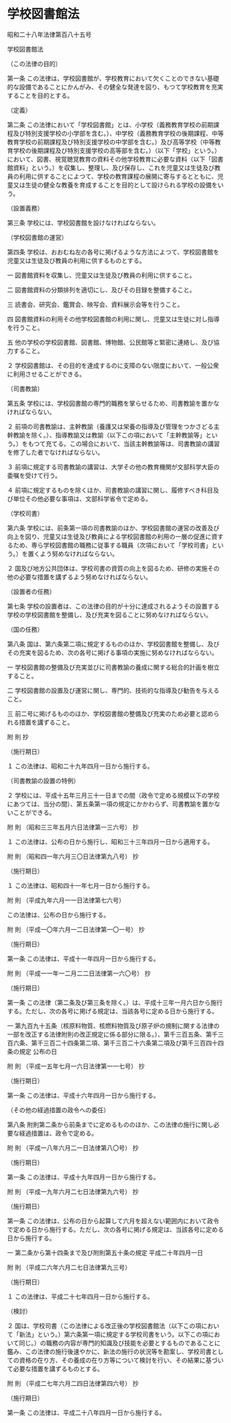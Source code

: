 # 学校図書館法

昭和二十八年法律第百八十五号

学校図書館法

（この法律の目的）

第一条 この法律は、学校図書館が、学校教育において欠くことのできない基礎的な設備であることにかんがみ、その健全な発達を図り、もつて学校教育を充実することを目的とする。

（定義）

第二条 この法律において「学校図書館」とは、小学校（義務教育学校の前期課程及び特別支援学校の小学部を含む。）、中学校（義務教育学校の後期課程、中等教育学校の前期課程及び特別支援学校の中学部を含む。）及び高等学校（中等教育学校の後期課程及び特別支援学校の高等部を含む。）（以下「学校」という。）において、図書、視覚聴覚教育の資料その他学校教育に必要な資料（以下「図書館資料」という。）を収集し、整理し、及び保存し、これを児童又は生徒及び教員の利用に供することによつて、学校の教育課程の展開に寄与するとともに、児童又は生徒の健全な教養を育成することを目的として設けられる学校の設備をいう。

（設置義務）

第三条 学校には、学校図書館を設けなければならない。

（学校図書館の運営）

第四条 学校は、おおむね左の各号に掲げるような方法によつて、学校図書館を児童又は生徒及び教員の利用に供するものとする。

一 図書館資料を収集し、児童又は生徒及び教員の利用に供すること。

二 図書館資料の分類排列を適切にし、及びその目録を整備すること。

三 読書会、研究会、鑑賞会、映写会、資料展示会等を行うこと。

四 図書館資料の利用その他学校図書館の利用に関し、児童又は生徒に対し指導を行うこと。

五 他の学校の学校図書館、図書館、博物館、公民館等と緊密に連絡し、及び協力すること。

２ 学校図書館は、その目的を達成するのに支障のない限度において、一般公衆に利用させることができる。

（司書教諭）

第五条 学校には、学校図書館の専門的職務を掌らせるため、司書教諭を置かなければならない。

２ 前項の司書教諭は、主幹教諭（養護又は栄養の指導及び管理をつかさどる主幹教諭を除く。）、指導教諭又は教諭（以下この項において「主幹教諭等」という。）をもつて充てる。この場合において、当該主幹教諭等は、司書教諭の講習を修了した者でなければならない。

３ 前項に規定する司書教諭の講習は、大学その他の教育機関が文部科学大臣の委嘱を受けて行う。

４ 前項に規定するものを除くほか、司書教諭の講習に関し、履修すべき科目及び単位その他必要な事項は、文部科学省令で定める。

（学校司書）

第六条 学校には、前条第一項の司書教諭のほか、学校図書館の運営の改善及び向上を図り、児童又は生徒及び教員による学校図書館の利用の一層の促進に資するため、専ら学校図書館の職務に従事する職員（次項において「学校司書」という。）を置くよう努めなければならない。

２ 国及び地方公共団体は、学校司書の資質の向上を図るため、研修の実施その他の必要な措置を講ずるよう努めなければならない。

（設置者の任務）

第七条 学校の設置者は、この法律の目的が十分に達成されるようその設置する学校の学校図書館を整備し、及び充実を図ることに努めなければならない。

（国の任務）

第八条 国は、第六条第二項に規定するもののほか、学校図書館を整備し、及びその充実を図るため、次の各号に掲げる事項の実施に努めなければならない。

一 学校図書館の整備及び充実並びに司書教諭の養成に関する総合的計画を樹立すること。

二 学校図書館の設置及び運営に関し、専門的、技術的な指導及び勧告を与えること。

三 前二号に掲げるもののほか、学校図書館の整備及び充実のため必要と認められる措置を講ずること。

附 則 抄

（施行期日）

１ この法律は、昭和二十九年四月一日から施行する。

（司書教諭の設置の特例）

２ 学校には、平成十五年三月三十一日までの間（政令で定める規模以下の学校にあつては、当分の間）、第五条第一項の規定にかかわらず、司書教諭を置かないことができる。

附 則 （昭和三三年五月六日法律第一三六号） 抄

１ この法律は、公布の日から施行し、昭和三十三年四月一日から適用する。

附 則 （昭和四一年六月三〇日法律第九八号） 抄

（施行期日）

１ この法律は、昭和四十一年七月一日から施行する。

附 則 （平成九年六月一一日法律第七六号）

この法律は、公布の日から施行する。

附 則 （平成一〇年六月一二日法律第一〇一号） 抄

（施行期日）

第一条 この法律は、平成十一年四月一日から施行する。

附 則 （平成一一年一二月二二日法律第一六〇号） 抄

（施行期日）

第一条 この法律（第二条及び第三条を除く。）は、平成十三年一月六日から施行する。ただし、次の各号に掲げる規定は、当該各号に定める日から施行する。

一 第九百九十五条（核原料物質、核燃料物質及び原子炉の規制に関する法律の一部を改正する法律附則の改正規定に係る部分に限る。）、第千三百五条、第千三百六条、第千三百二十四条第二項、第千三百二十六条第二項及び第千三百四十四条の規定 公布の日

附 則 （平成一五年七月一六日法律第一一七号） 抄

（施行期日）

第一条 この法律は、平成十六年四月一日から施行する。

（その他の経過措置の政令への委任）

第八条 附則第二条から前条までに定めるもののほか、この法律の施行に関し必要な経過措置は、政令で定める。

附 則 （平成一八年六月二一日法律第八〇号） 抄

（施行期日）

第一条 この法律は、平成十九年四月一日から施行する。

附 則 （平成一九年六月二七日法律第九六号） 抄

（施行期日）

第一条 この法律は、公布の日から起算して六月を超えない範囲内において政令で定める日から施行する。ただし、次の各号に掲げる規定は、当該各号に定める日から施行する。

一 第二条から第十四条まで及び附則第五十条の規定 平成二十年四月一日

附 則 （平成二六年六月二七日法律第九三号）

（施行期日）

１ この法律は、平成二十七年四月一日から施行する。

（検討）

２ 国は、学校司書（この法律による改正後の学校図書館法（以下この項において「新法」という。）第六条第一項に規定する学校司書をいう。以下この項において同じ。）の職務の内容が専門的知識及び技能を必要とするものであることに鑑み、この法律の施行後速やかに、新法の施行の状況等を勘案し、学校司書としての資格の在り方、その養成の在り方等について検討を行い、その結果に基づいて必要な措置を講ずるものとする。

附 則 （平成二七年六月二四日法律第四六号） 抄

（施行期日）

第一条 この法律は、平成二十八年四月一日から施行する。
